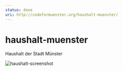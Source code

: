 ```yaml
---
status: done
uri: http://codeformuenster.org/haushalt-muenster/ 
---
```



haushalt-muenster
=================

Haushalt der Stadt Münster

![haushalt-screenshot](https://cloud.githubusercontent.com/assets/6351193/12307749/864b95ec-ba41-11e5-99d0-c9b6511e0b4b.jpg)

